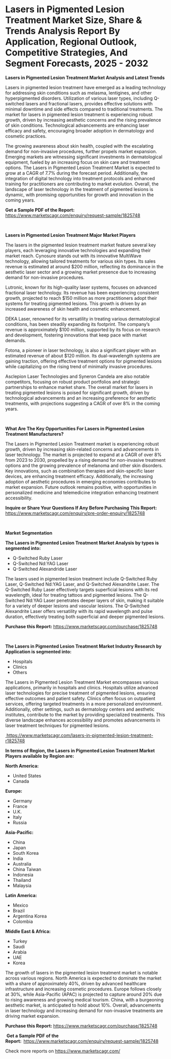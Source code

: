 <p><h1>Lasers in Pigmented Lesion Treatment Market Size, Share & Trends Analysis Report By Application, Regional Outlook, Competitive Strategies, And Segment Forecasts, 2025 - 2032</h1></p><p><strong>Lasers in Pigmented Lesion Treatment Market Analysis and Latest Trends</strong></p>
<p><p>Lasers in pigmented lesion treatment have emerged as a leading technology for addressing skin conditions such as melasma, lentigines, and other hyperpigmented disorders. Utilization of various laser types, including Q-switched lasers and fractional lasers, provides effective solutions with minimal downtime and side effects compared to traditional treatments. The market for lasers in pigmented lesion treatment is experiencing robust growth, driven by increasing aesthetic concerns and the rising prevalence of skin conditions. Technological advancements are enhancing laser efficacy and safety, encouraging broader adoption in dermatology and cosmetic practices.</p><p>The growing awareness about skin health, coupled with the escalating demand for non-invasive procedures, further propels market expansion. Emerging markets are witnessing significant investments in dermatological equipment, fueled by an increasing focus on skin care and treatment options. The Lasers in Pigmented Lesion Treatment Market is expected to grow at a CAGR of 7.7% during the forecast period. Additionally, the integration of digital technology into treatment protocols and enhanced training for practitioners are contributing to market evolution. Overall, the landscape of laser technology in the treatment of pigmented lesions is dynamic, with promising opportunities for growth and innovation in the coming years.</p></p>
<p><strong>Get a Sample PDF of the Report:&nbsp;</strong> <a href="https://www.marketscagr.com/enquiry/request-sample/1825748?utm_campaign=2095&utm_medium=2&utm_source=Github&utm_content=ia&utm_term=05032025&utm_id=lasers-in-pigmented-lesion-treatment">https://www.marketscagr.com/enquiry/request-sample/1825748</a></p>
<p>&nbsp;</p>
<p><strong>Lasers in Pigmented Lesion Treatment Major Market Players</strong></p>
<p><p>The lasers in the pigmented lesion treatment market feature several key players, each leveraging innovative technologies and expanding their market reach. Cynosure stands out with its innovative MultiWave technology, allowing tailored treatments for various skin types. Its sales revenue is estimated at around $200 million, reflecting its dominance in the aesthetic laser sector and a growing market presence due to increasing demand for non-invasive procedures.</p><p>Lutronic, known for its high-quality laser systems, focuses on advanced fractional laser technology. Its revenue has been experiencing consistent growth, projected to reach $150 million as more practitioners adopt their systems for treating pigmented lesions. This growth is driven by an increased awareness of skin health and cosmetic enhancement.</p><p>DEKA Laser, renowned for its versatility in treating various dermatological conditions, has been steadily expanding its footprint. The company’s revenue is approximately $100 million, supported by its focus on research and development, fostering innovations that keep pace with market demands.</p><p>Fotona, a pioneer in laser technology, is also a significant player with an estimated revenue of about $120 million. Its dual-wavelength systems are gaining traction, offering effective treatment options for pigmented lesions while capitalizing on the rising trend of minimally invasive procedures.</p><p>Asclepion Laser Technologies and Syneron Candela are also notable competitors, focusing on robust product portfolios and strategic partnerships to enhance market share. The overall market for lasers in treating pigmented lesions is poised for significant growth, driven by technological advancements and an increasing preference for aesthetic treatments, with projections suggesting a CAGR of over 8% in the coming years.</p></p>
<p>&nbsp;</p>
<p><strong>What Are The Key Opportunities For Lasers in Pigmented Lesion Treatment Manufacturers?</strong></p>
<p><p>The Lasers in Pigmented Lesion Treatment market is experiencing robust growth, driven by increasing skin-related concerns and advancements in laser technology. The market is projected to expand at a CAGR of over 8% from 2023 to 2030, propelled by a rising demand for non-invasive treatment options and the growing prevalence of melanoma and other skin disorders. Key innovations, such as combination therapies and skin-specific laser devices, are enhancing treatment efficacy. Additionally, the increasing adoption of aesthetic procedures in emerging economies contributes to market expansion. Future outlook remains positive, with opportunities in personalized medicine and telemedicine integration enhancing treatment accessibility.</p></p>
<p><strong>Inquire or Share Your Questions If Any Before Purchasing This Report:</strong> <a href="https://www.marketscagr.com/enquiry/pre-order-enquiry/1825748?utm_campaign=2095&utm_medium=2&utm_source=Github&utm_content=ia&utm_term=05032025&utm_id=lasers-in-pigmented-lesion-treatment">https://www.marketscagr.com/enquiry/pre-order-enquiry/1825748</a></p>
<p>&nbsp;</p>
<p><strong>Market Segmentation</strong></p>
<p><strong>The Lasers in Pigmented Lesion Treatment Market Analysis by types is segmented into:</strong></p>
<p><ul><li>Q-Switched Ruby Laser</li><li>Q-Switched Nd:YAG Laser</li><li>Q-Switched Alexandride Laser</li></ul></p>
<p><p>The lasers used in pigmented lesion treatment include Q-Switched Ruby Laser, Q-Switched Nd:YAG Laser, and Q-Switched Alexandrite Laser. The Q-Switched Ruby Laser effectively targets superficial lesions with its red wavelength, ideal for treating tattoos and pigmented lesions. The Q-Switched Nd:YAG Laser penetrates deeper layers of skin, making it suitable for a variety of deeper lesions and vascular lesions. The Q-Switched Alexandrite Laser offers versatility with its rapid wavelength and pulse duration, effectively treating both superficial and deeper pigmented lesions.</p></p>
<p><strong>Purchase this Report:&nbsp;</strong><a href="https://www.marketscagr.com/purchase/1825748?utm_campaign=2095&utm_medium=2&utm_source=Github&utm_content=ia&utm_term=05032025&utm_id=lasers-in-pigmented-lesion-treatment">https://www.marketscagr.com/purchase/1825748</a></p>
<p>&nbsp;</p>
<p><strong>The Lasers in Pigmented Lesion Treatment Market Industry Research by Application is segmented into:</strong></p>
<p><ul><li>Hospitals</li><li>Clinics</li><li>Others</li></ul></p>
<p><p>The Lasers in Pigmented Lesion Treatment Market encompasses various applications, primarily in hospitals and clinics. Hospitals utilize advanced laser technologies for precise treatment of pigmented lesions, ensuring effective outcomes and patient safety. Clinics often focus on outpatient services, offering targeted treatments in a more personalized environment. Additionally, other settings, such as dermatology centers and aesthetic institutes, contribute to the market by providing specialized treatments. This diverse landscape enhances accessibility and promotes advancements in laser treatment techniques for pigmented lesions.</p></p>
<p><a href="https://www.marketscagr.com/lasers-in-pigmented-lesion-treatment-r1825748?utm_campaign=2095&utm_medium=2&utm_source=Github&utm_content=ia&utm_term=05032025&utm_id=lasers-in-pigmented-lesion-treatment">&nbsp;https://www.marketscagr.com/lasers-in-pigmented-lesion-treatment-r1825748</a></p>
<p><strong>In terms of Region, the Lasers in Pigmented Lesion Treatment Market Players available by Region are:</strong></p>
<p>
    <p> <strong> North America: </strong>
        <ul>
            <li>United States</li>
            <li>Canada</li>
        </ul>
        </p> 
    <p> <strong> Europe: </strong>
        <ul>
            <li>Germany</li>
            <li>France</li>
            <li>U.K.</li>
            <li>Italy</li>
            <li>Russia</li>
        </ul>
        </p> 
    <p> <strong> Asia-Pacific: </strong>
        <ul>
            <li>China</li>
            <li>Japan</li>
            <li>South Korea</li>
            <li>India</li>
            <li>Australia</li>
            <li>China Taiwan</li>
            <li>Indonesia</li>
            <li>Thailand</li>
            <li>Malaysia</li>
        </ul>
        </p> 
    <p> <strong> Latin America: </strong>
        <ul>
            <li>Mexico</li>
            <li>Brazil</li>
            <li>Argentina Korea</li>
            <li>Colombia</li>
        </ul>
        </p> 
    <p> <strong> Middle East & Africa: </strong>
        <ul>
            <li>Turkey</li>
            <li>Saudi</li>
            <li>Arabia</li>
            <li>UAE</li>
            <li>Korea</li>
        </ul>
    </p>
    </p>
<p><p>The growth of lasers in the pigmented lesion treatment market is notable across various regions. North America is expected to dominate the market with a share of approximately 40%, driven by advanced healthcare infrastructure and increasing cosmetic procedures. Europe follows closely at 30%, while Asia-Pacific (APAC) is projected to capture around 20% due to rising awareness and growing medical tourism. China, with a burgeoning aesthetic market, is anticipated to hold about 10%. Overall, advancements in laser technology and increasing demand for non-invasive treatments are driving market expansion.</p></p>
<p><strong>Purchase this Report: </strong><a href="https://www.marketscagr.com/purchase/1825748?utm_campaign=2095&utm_medium=2&utm_source=Github&utm_content=ia&utm_term=05032025&utm_id=lasers-in-pigmented-lesion-treatment">https://www.marketscagr.com/purchase/1825748</a></p>
<p>&nbsp;<strong>Get a Sample PDF of the Report:&nbsp;&nbsp;</strong><a href="https://www.marketscagr.com/enquiry/request-sample/1825748?utm_campaign=2095&utm_medium=2&utm_source=Github&utm_content=ia&utm_term=05032025&utm_id=lasers-in-pigmented-lesion-treatment">https://www.marketscagr.com/enquiry/request-sample/1825748</a></p>
<p><strong></strong></p>
<p>Check more reports on <a href="https://www.marketscagr.com/?utm_campaign=2095&utm_medium=2&utm_source=Github&utm_content=ia&utm_term=05032025&utm_id=lasers-in-pigmented-lesion-treatment">https://www.marketscagr.com/</a></p>